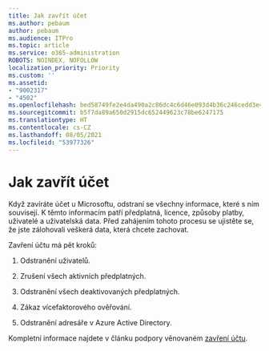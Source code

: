 ```yaml
---
title: Jak zavřít účet
ms.author: pebaum
author: pebaum
ms.audience: ITPro
ms.topic: article
ms.service: o365-administration
ROBOTS: NOINDEX, NOFOLLOW
localization_priority: Priority
ms.custom: ''
ms.assetid:
- "9002317"
- "4502"
ms.openlocfilehash: bed58749fe2e4da490a2c86dc4c6d46e093d4b36c246cedd3e4f86e75c817c9a
ms.sourcegitcommit: b5f7da89a650d2915dc652449623c78be6247175
ms.translationtype: HT
ms.contentlocale: cs-CZ
ms.lasthandoff: 08/05/2021
ms.locfileid: "53977326"
---
```

# <a name="how-to-close-your-account"></a>Jak zavřít účet

Když zavíráte účet u Microsoftu, odstraní se všechny informace, které s ním souvisejí. K těmto informacím patří předplatná, licence, způsoby platby, uživatelé a uživatelská data. Před zahájením tohoto procesu se ujistěte se, že jste zálohovali veškerá data, která chcete zachovat.

Zavření účtu má pět kroků:

1. Odstranění uživatelů.

2. Zrušení všech aktivních předplatných.

3. Odstranění všech deaktivovaných předplatných.

4. Zákaz vícefaktorového ověřování.

5. Odstranění adresáře v Azure Active Directory.

Kompletní informace najdete v článku podpory věnovaném [zavření účtu](https://docs.microsoft.com/microsoft-365/commerce/close-your-account).
